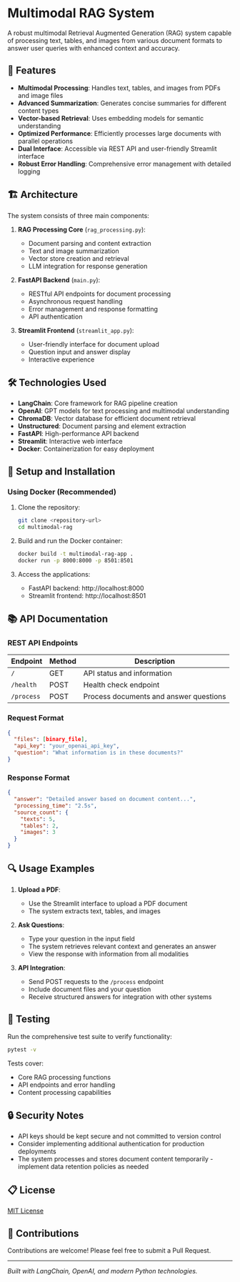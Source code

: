 # Multimodal RAG System

A robust multimodal Retrieval Augmented Generation (RAG) system capable of processing text, tables, and images from various document formats to answer user queries with enhanced context and accuracy.

## 🚀 Features

- **Multimodal Processing**: Handles text, tables, and images from PDFs and image files
- **Advanced Summarization**: Generates concise summaries for different content types
- **Vector-based Retrieval**: Uses embedding models for semantic understanding
- **Optimized Performance**: Efficiently processes large documents with parallel operations
- **Dual Interface**: Accessible via REST API and user-friendly Streamlit interface
- **Robust Error Handling**: Comprehensive error management with detailed logging

## 🏗️ Architecture

The system consists of three main components:

1. **RAG Processing Core** (`rag_processing.py`):
   - Document parsing and content extraction
   - Text and image summarization
   - Vector store creation and retrieval
   - LLM integration for response generation

2. **FastAPI Backend** (`main.py`):
   - RESTful API endpoints for document processing
   - Asynchronous request handling
   - Error management and response formatting
   - API authentication

3. **Streamlit Frontend** (`streamlit_app.py`):
   - User-friendly interface for document upload
   - Question input and answer display
   - Interactive experience

## 🛠️ Technologies Used

- **LangChain**: Core framework for RAG pipeline creation
- **OpenAI**: GPT models for text processing and multimodal understanding
- **ChromaDB**: Vector database for efficient document retrieval
- **Unstructured**: Document parsing and element extraction
- **FastAPI**: High-performance API backend
- **Streamlit**: Interactive web interface
- **Docker**: Containerization for easy deployment

## 🔧 Setup and Installation

### Using Docker (Recommended)

1. Clone the repository:
   ```bash
   git clone <repository-url>
   cd multimodal-rag
   ```

2. Build and run the Docker container:
   ```bash
   docker build -t multimodal-rag-app .
   docker run -p 8000:8000 -p 8501:8501
   ```

3. Access the applications:
   - FastAPI backend: http://localhost:8000
   - Streamlit frontend: http://localhost:8501


## 📚 API Documentation

### REST API Endpoints

| Endpoint | Method | Description |
|----------|--------|-------------|
| `/` | GET | API status and information |
| `/health` | POST | Health check endpoint |
| `/process` | POST | Process documents and answer questions |

### Request Format
```json
{
  "files": [binary_file],
  "api_key": "your_openai_api_key",
  "question": "What information is in these documents?"
}
```

### Response Format
```json
{
  "answer": "Detailed answer based on document content...",
  "processing_time": "2.5s",
  "source_count": {
    "texts": 5,
    "tables": 2,
    "images": 3
  }
}
```

## 🔍 Usage Examples

1. **Upload a PDF**:
   - Use the Streamlit interface to upload a PDF document
   - The system extracts text, tables, and images

2. **Ask Questions**:
   - Type your question in the input field
   - The system retrieves relevant context and generates an answer
   - View the response with information from all modalities

3. **API Integration**:
   - Send POST requests to the `/process` endpoint
   - Include document files and your question
   - Receive structured answers for integration with other systems

## 🧪 Testing

Run the comprehensive test suite to verify functionality:

```bash
pytest -v
```

Tests cover:
- Core RAG processing functions
- API endpoints and error handling
- Content processing capabilities

## 🔒 Security Notes

- API keys should be kept secure and not committed to version control
- Consider implementing additional authentication for production deployments
- The system processes and stores document content temporarily - implement data retention policies as needed

## 📋 License

[MIT License](LICENSE)

## 🤝 Contributions

Contributions are welcome! Please feel free to submit a Pull Request.

---

*Built with LangChain, OpenAI, and modern Python technologies.*
